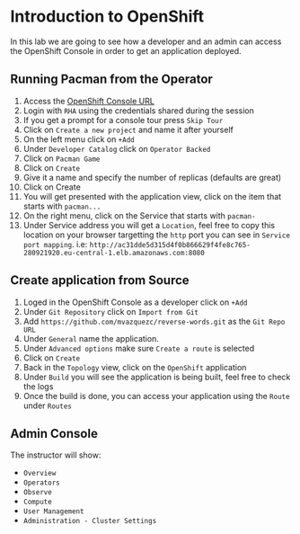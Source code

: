 # Introduction to OpenShift

In this lab we are going to see how a developer and an admin can access the OpenShift Console in order to get an application deployed.

## Running Pacman from the Operator

1. Access the [OpenShift Console URL](https://red.ht/ieselgrao)
2. Login with `RHA` using the credentials shared during the session
3. If you get a prompt for a console tour press `Skip Tour`
4. Click on `Create a new project` and name it after yourself
5. On the left menu click on `+Add`
6. Under `Developer Catalog` click on `Operator Backed`
7. Click on `Pacman Game`
8. Click on `Create`
9. Give it a name and specify the number of replicas (defaults are great)
10. Click on Create
11. You will get presented with the application view, click on the item that starts with `pacman...`
12. On the right menu, click on the Service that starts with `pacman-`
13. Under Service address you will get a `Location`, feel free to copy this location on your browser targetting the `http` port you can see in `Service port mapping`. i.e: `http://ac31dde5d315d4f0b866629f4fe8c765-280921920.eu-central-1.elb.amazonaws.com:8080`

## Create application from Source

1. Loged in the OpenShift Console as a developer click on `+Add`
2. Under `Git Repository` click on `Import from Git`
3. Add `https://github.com/mvazquezc/reverse-words.git` as the `Git Repo URL`
4. Under `General` name the application.
5. Under `Advanced options` make sure `Create a route` is selected
6. Click on `Create`
7. Back in the `Topology` view, click on the `OpenShift` application
8. Under `Build` you will see the application is being built, feel free to check the logs
9. Once the build is done, you can access your application using the `Route` under `Routes`

## Admin Console

The instructor will show:

- `Overview`
- `Operators`
- `Observe`
- `Compute`
- `User Management`
- `Administration - Cluster Settings`
